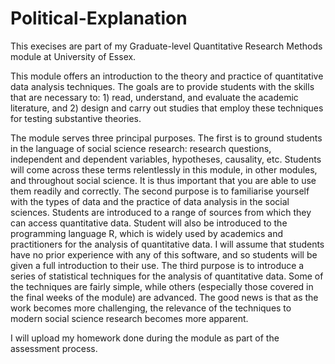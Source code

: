 # Political-Explanation
This execises are part of my Graduate-level Quantitative Research Methods module at University of Essex.

This module offers an introduction to the theory and practice of quantitative data analysis techniques. The goals are to provide students with the skills that are necessary to: 1) read, understand, and evaluate the academic literature, and 2) design and carry out studies that employ these techniques for testing substantive theories.

The module serves three principal purposes. The first is to ground students in the language of social science research: research questions, independent and dependent variables, hypotheses, causality, etc. Students will come across these terms relentlessly in this module, in other modules, and throughout social science. It is thus important that you are able to use them readily and correctly. The second purpose is to familiarise yourself with the types of data and the practice of data analysis in the social sciences. Students are introduced to a range of sources from which they can access quantitative data. Student will also be introduced to the programming language R, which is widely used by academics and practitioners for the analysis of quantitative data. I will assume that students have no prior experience with any of this software, and so students will be given a full introduction to their use. The third purpose is to introduce a series of statistical techniques for the analysis of quantitative data. Some of the techniques are fairly simple, while others (especially those covered in the final weeks of the module) are advanced. The good news is that as the work becomes more challenging, the relevance of the techniques to modern social science research becomes more apparent.

I will upload my homework done during the module as part of the assessment process.
